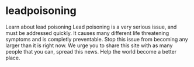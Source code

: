 # leadpoisoning
Learn about lead poisoning
Lead poisoning is a very serious issue, and must be addressed quickly. It causes many different life threatening symptoms and is 
completly preventable. Stop this issue from becoming any larger than it is right now. We urge you to share this site with as many
people that you can, spread this news. Help the world become a better place. 
